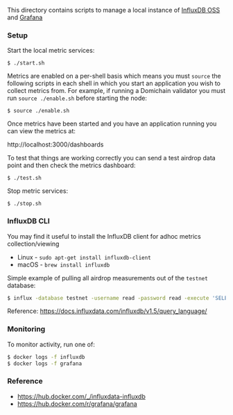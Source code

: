 
This directory contains scripts to manage a local instance of [InfluxDB OSS](https://docs.influxdata.com/influxdb/v1.6/) and [Grafana](https://grafana.com/docs/v5.2/)

### Setup

Start the local metric services:

`$ ./start.sh`

Metrics are enabled on a per-shell basis which means you must `source` the
following scripts in each shell in which you start an application you wish to
collect metrics from.  For example, if running a Domichain validator you must run
`source ./enable.sh` before starting the node:

`$ source ./enable.sh`

Once metrics have been started and you have an application running you can view the metrics at:

http://localhost:3000/dashboards

To test that things are working correctly you can send a test airdrop data point and then check the
metrics dashboard:

`$ ./test.sh`

Stop metric services:

`$ ./stop.sh`

### InfluxDB CLI

You may find it useful to install the InfluxDB client for
adhoc metrics collection/viewing
* Linux - `sudo apt-get install influxdb-client`
* macOS - `brew install influxdb`

Simple example of pulling all airdrop measurements out of the `testnet` database:

```sh
$ influx -database testnet -username read -password read -execute 'SELECT * FROM "faucet-airdrop"'
```

Reference: https://docs.influxdata.com/influxdb/v1.5/query_language/

### Monitoring

To monitor activity, run one of:

```sh
$ docker logs -f influxdb
$ docker logs -f grafana
```

### Reference
* https://hub.docker.com/_/influxdata-influxdb
* https://hub.docker.com/r/grafana/grafana
